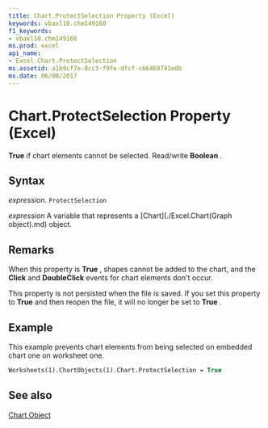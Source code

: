 ```yaml
---
title: Chart.ProtectSelection Property (Excel)
keywords: vbaxl10.chm149160
f1_keywords:
- vbaxl10.chm149160
ms.prod: excel
api_name:
- Excel.Chart.ProtectSelection
ms.assetid: a1b9cf7e-8cc3-f9fe-dfcf-c66469741edb
ms.date: 06/08/2017
---
```



# Chart.ProtectSelection Property (Excel)

 **True** if chart elements cannot be selected. Read/write **Boolean** .


## Syntax

 _expression_. `ProtectSelection`

 _expression_ A variable that represents a [Chart](./Excel.Chart(Graph object).md) object.


## Remarks

When this property is  **True** , shapes cannot be added to the chart, and the **Click** and **DoubleClick** events for chart elements don't occur.

This property is not persisted when the file is saved. If you set this property to  **True** and then reopen the file, it will no longer be set to **True** .


## Example

This example prevents chart elements from being selected on embedded chart one on worksheet one.


```vb
Worksheets(1).ChartObjects(1).Chart.ProtectSelection = True
```


## See also


[Chart Object](Excel.Chart(object).md)

